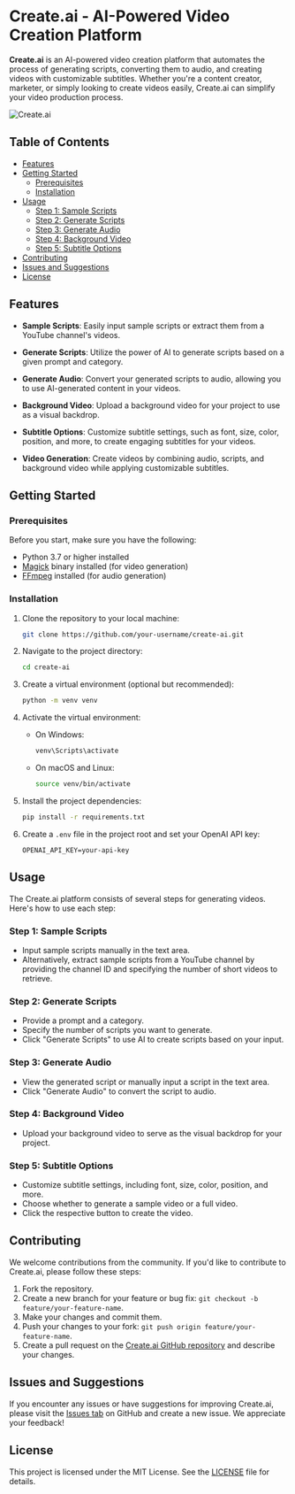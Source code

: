 <!---
{
  "title": "Create.ai - AI-Powered Video Creation Platform",
  "badges": [],
  "content": "Create.ai is an AI-powered video creation platform that automates the process of generating scripts, converting them to audio, and creating videos with customizable subtitles. Whether you're a content creator, marketer, or simply looking to create videos easily, Create.ai can simplify your video production process.",
  "featured": {
    "link": "https://github.com/0aaryan/create-ai",
    "name": "Repository"
  },
  "image": "https://github.com/0aaryan/create.ai/assets/73797587/09656210-6baa-48da-bb77-9c311670ebaa",
  "links": [
    {
      "icon": "fab fa-github",
      "url": "https://github.com/0aaryan/create-ai"
    },
    {
      "icon": "fa fa-external-link-alt",
      "url": "createai.streamlit.app"
    }
  ]
}
--->

# Create.ai - AI-Powered Video Creation Platform

**Create.ai** is an AI-powered video creation platform that automates the process of generating scripts, converting them to audio, and creating videos with customizable subtitles. Whether you're a content creator, marketer, or simply looking to create videos easily, Create.ai can simplify your video production process.

![Create.ai](https://github.com/0aaryan/create.ai/assets/73797587/09656210-6baa-48da-bb77-9c311670ebaa)


## Table of Contents

- [Features](#features)
- [Getting Started](#getting-started)
  - [Prerequisites](#prerequisites)
  - [Installation](#installation)
- [Usage](#usage)
  - [Step 1: Sample Scripts](#step-1-sample-scripts)
  - [Step 2: Generate Scripts](#step-2-generate-scripts)
  - [Step 3: Generate Audio](#step-3-generate-audio)
  - [Step 4: Background Video](#step-4-background-video)
  - [Step 5: Subtitle Options](#step-5-subtitle-options)
- [Contributing](#contributing)
- [Issues and Suggestions](#issues-and-suggestions)
- [License](#license)

## Features

- **Sample Scripts**: Easily input sample scripts or extract them from a YouTube channel's videos.

- **Generate Scripts**: Utilize the power of AI to generate scripts based on a given prompt and category.

- **Generate Audio**: Convert your generated scripts to audio, allowing you to use AI-generated content in your videos.

- **Background Video**: Upload a background video for your project to use as a visual backdrop.

- **Subtitle Options**: Customize subtitle settings, such as font, size, color, position, and more, to create engaging subtitles for your videos.

- **Video Generation**: Create videos by combining audio, scripts, and background video while applying customizable subtitles.

## Getting Started

### Prerequisites

Before you start, make sure you have the following:

- Python 3.7 or higher installed
- [Magick](https://imagemagick.org/index.php) binary installed (for video generation)
- [FFmpeg](https://www.ffmpeg.org/) installed (for audio generation)

### Installation

1. Clone the repository to your local machine:

   ```bash
   git clone https://github.com/your-username/create-ai.git
   ```

2. Navigate to the project directory:

   ```bash
   cd create-ai
   ```

3. Create a virtual environment (optional but recommended):

   ```bash
   python -m venv venv
   ```

4. Activate the virtual environment:

   - On Windows:

     ```bash
     venv\Scripts\activate
     ```

   - On macOS and Linux:

     ```bash
     source venv/bin/activate
     ```

5. Install the project dependencies:

   ```bash
   pip install -r requirements.txt
   ```

6. Create a `.env` file in the project root and set your OpenAI API key:

   ```
   OPENAI_API_KEY=your-api-key
   ```

## Usage

The Create.ai platform consists of several steps for generating videos. Here's how to use each step:

### Step 1: Sample Scripts

- Input sample scripts manually in the text area.
- Alternatively, extract sample scripts from a YouTube channel by providing the channel ID and specifying the number of short videos to retrieve.

### Step 2: Generate Scripts

- Provide a prompt and a category.
- Specify the number of scripts you want to generate.
- Click "Generate Scripts" to use AI to create scripts based on your input.

### Step 3: Generate Audio

- View the generated script or manually input a script in the text area.
- Click "Generate Audio" to convert the script to audio.

### Step 4: Background Video

- Upload your background video to serve as the visual backdrop for your project.

### Step 5: Subtitle Options

- Customize subtitle settings, including font, size, color, position, and more.
- Choose whether to generate a sample video or a full video.
- Click the respective button to create the video.

## Contributing

We welcome contributions from the community. If you'd like to contribute to Create.ai, please follow these steps:

1. Fork the repository.
2. Create a new branch for your feature or bug fix: `git checkout -b feature/your-feature-name`.
3. Make your changes and commit them.
4. Push your changes to your fork: `git push origin feature/your-feature-name`.
5. Create a pull request on the [Create.ai GitHub repository](https://github.com/your-username/create-ai) and describe your changes.

## Issues and Suggestions

If you encounter any issues or have suggestions for improving Create.ai, please visit the [Issues tab](https://github.com/your-username/create-ai/issues) on GitHub and create a new issue. We appreciate your feedback!

## License

This project is licensed under the MIT License. See the [LICENSE](LICENSE) file for details.
